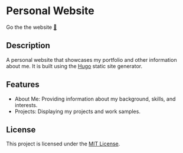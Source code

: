 # Personal Website

Go the the website [:link:](firatbatar.com)  

## Description

A personal website that showcases my portfolio and other information about me. It is built using the [Hugo](https://gohugo.io/) static site generator.

## Features

- About Me: Providing information about my background, skills, and interests.
- Projects: Displaying my projects and work samples.
<!-- - Blog: Sharing my thoughts, experiences, and tutorials. -->
<!-- - Contact: Allowing visitors to get in touch with me. -->

<!-- ## Getting Started

To get started with this project, follow these steps:

1. Clone the repository: `git clone https://github.com/your-username/your-repo.git`
2. Install Hugo: Follow the installation instructions from the Hugo website.
3. Navigate to the project directory: `cd your-repo`
4. Start the local development server: `hugo server`
5. Open your web browser and visit `http://localhost:1313` to view the website.

## Contributing

Contributions are welcome! If you find any issues or have suggestions for improvement, please open an issue or submit a pull request. -->

## License

This project is licensed under the [MIT License](LICENSE).
